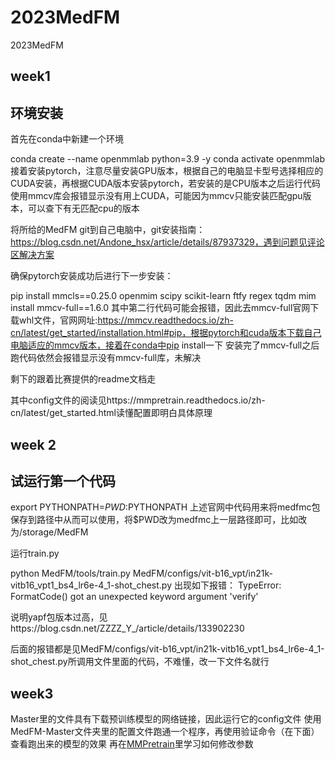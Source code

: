 # 2023MedFM
2023MedFM
## week1
## 环境安装
首先在conda中新建一个环境

conda create --name openmmlab python=3.9 -y
conda activate openmmlab
接着安装pytorch，注意尽量安装GPU版本，根据自己的电脑显卡型号选择相应的CUDA安装，再根据CUDA版本安装pytorch，若安装的是CPU版本之后运行代码使用mmcv库会报错显示没有用上CUDA，可能因为mmcv只能安装匹配gpu版本，可以查下有无匹配cpu的版本

将所给的MedFM git到自己电脑中，git安装指南：https://blog.csdn.net/Andone_hsx/article/details/87937329，遇到问题见评论区解决方案

确保pytorch安装成功后进行下一步安装：

pip install mmcls==0.25.0 openmim scipy scikit-learn ftfy regex tqdm
mim install mmcv-full==1.6.0
其中第二行代码可能会报错，因此去mmcv-full官网下载whl文件，官网网址:https://mmcv.readthedocs.io/zh-cn/latest/get_started/installation.html#pip，根据pytorch和cuda版本下载自己电脑适应的mmcv版本，接着在conda中pip install一下 安装完了mmcv-full之后跑代码依然会报错显示没有mmcv-full库，未解决

剩下的跟着比赛提供的readme文档走

其中config文件的阅读见https://mmpretrain.readthedocs.io/zh-cn/latest/get_started.html读懂配置即明白具体原理

## week 2
## 试运行第一个代码
export PYTHONPATH=$PWD:$PYTHONPATH
上述官网中代码用来将medfmc包保存到路径中从而可以使用，将$PWD改为medfmc上一层路径即可，比如改为/storage/MedFM

运行train.py

python MedFM/tools/train.py MedFM/configs/vit-b16_vpt/in21k-vitb16_vpt1_bs4_lr6e-4_1-shot_chest.py
出现如下报错： TypeError: FormatCode() got an unexpected keyword argument 'verify'

说明yapf包版本过高，见https://blog.csdn.net/ZZZZ_Y_/article/details/133902230

后面的报错都是见MedFM/configs/vit-b16_vpt/in21k-vitb16_vpt1_bs4_lr6e-4_1-shot_chest.py所调用文件里面的代码，不难懂，改一下文件名就行

## week3
Master里的文件具有下载预训练模型的网络链接，因此运行它的config文件
使用MedFM-Master文件夹里的配置文件跑通一个程序，再使用验证命令（在下面）查看跑出来的模型的效果
再在[MMPretrain](https://mmpretrain.readthedocs.io/zh-cn/latest/user_guides/config.html "MMPretrain")里学习如何修改参数

